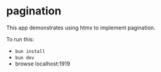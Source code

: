 # pagination

This app demonstrates using htmx to implement pagination.

To run this:

- `bun install`
- `bun dev`
- browse localhost:1919
